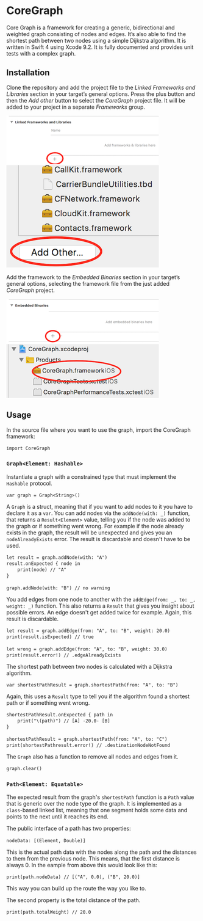 # CoreGraph

Core Graph is a framework for creating a generic, bidirectional and weighted graph consisting of nodes and edges. It’s also able to find the shortest path between two nodes using a simple Dijkstra algorithm. It is written in Swift 4 using Xcode 9.2. It is fully documented and provides unit tests with a complex graph.

## Installation
Clone the repository and add the project file to the *Linked Frameworks and Libraries* section in your target’s general options. Press the plus button and then the *Add other* button to select the *CoreGraph* project file. It will be added to your project in a separate *Frameworks* group.

![Linked Frameworks](https://raw.githubusercontent.com/benboecker/CoreGraph/master/readme_images/linked_frameworks.png)
![Add other](https://raw.githubusercontent.com/benboecker/CoreGraph/master/readme_images/add_other.png)

Add the framework to the *Embedded Binaries* section in your target’s general options, selecting the framework file from the just added *CoreGraph* project.

![Embedded Binaries](https://raw.githubusercontent.com/benboecker/CoreGraph/master/readme_images/embedded_binaries.png)
![Select Framework](https://raw.githubusercontent.com/benboecker/CoreGraph/master/readme_images/select_framework.png)

## Usage

In the source file where you want to use the graph, import the CoreGraph framework:

```
import CoreGraph
```

### `Graph<Element: Hashable>`
Instantiate a graph with a constrained type that must implement the `Hashable` protocol.

```
var graph = Graph<String>()
```

A `Graph` is a struct, meaning that if you want to add nodes to it you have to declare it as a `var`. You can add nodes via the `addNode(with: _)` function, that returns a `Result<Element>` value, telling you if the node was added to the graph or if something went wrong. For example if the node already exists in the graph, the result will be unexpected and gives you an `nodeAlreadyExists` error. The result is discardable and doesn't have to be used.

```
let result = graph.addNode(with: "A")
result.onExpected { node in
	print(node) // "A"
}

graph.addNode(with: "B") // no warning
```

You add edges from one node to another with the `addEdge(from: _, to: _, weight: _)` function. This also returns a `Result` that gives you insight about possible errors. An edge doesn't get added twice for example. Again, this result is discardable.

```
let result = graph.addEdge(from: "A", to: "B", weight: 20.0)
print(result.isExpected) // true

let wrong = graph.addEdge(from: "A", to: "B", weight: 30.0)
print(result.error!) // .edgeAlreadyExists
```

The shortest path between two nodes is calculated with a Dijkstra algorithm.

```
var shortestPathResult = graph.shortestPath(from: "A", to: "B")
```

Again, this uses a `Result` type to tell you if the algorithm found a shortest path or if something went wrong.

```
shortestPathResult.onExpected { path in
	print("\(path)") // [A] -20.0- [B]
}

shortestPathResult = graph.shortestPath(from: "A", to: "C")
print(shortestPathresult.error!) // .destinationNodeNotFound
```

The `Graph` also has a function to remove all nodes and edges from it.

```
graph.clear()
```

### `Path<Element: Equatable>`
The expected result from the graph's `shortestPath` function is a `Path` value that is generic over the node type of the graph. It is implemented as a `class`-based linked list, meaning that one segment holds some data and points to the next until it reaches its end.

The public interface of a path has two properties:

`nodeData: [(Element, Double)]`

This is the actual path data with the nodes along the path and the distances to them from the previous node. This means, that the first distance is always 0. In the eample from above this would look like this:

```
print(path.nodeData) // [("A", 0.0), ("B", 20.0)]
```

This way you can build up the route the way you like to.

The second property is the total distance of the path.

```
print(path.totalWeight) // 20.0
```







